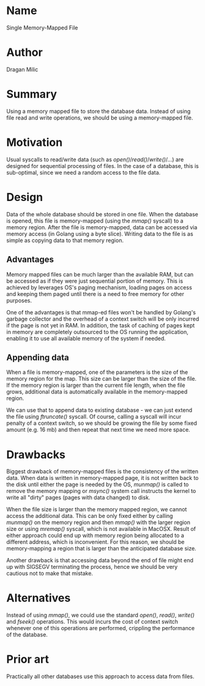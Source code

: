 # Name
[name]: #name

Single Memory-Mapped File

# Author
[author]: #author

Dragan Milic

# Summary
[summary]: #summary

Using a memory mapped file to store the database data.
Instead of using file read and write operations, we should be using a memory-mapped file.

# Motivation
[motivation]: #motivation

Usual syscalls to read/write data (such as _open()_/_read()_/_write()_/...) are designed for sequential processing of files.
In the case of a database, this is sub-optimal, since we need a random access to the file data.

# Design
[design]: #design

Data of the whole database should be stored in one file.
When the database is opened, this file is memory-mapped (using the _mmap()_ syscall) to a memory region.
After the file is memory-mapped, data can be accessed via memory access (in Golang using a byte slice).
Writing data to the file is as simple as copying data to that memory region.

## Advantages

Memory mapped files can be much larger than the available RAM, but can be accessed as if they were just sequential portion of memory.
This is achieved by leverages OS's paging mechanism, loading pages on access and keeping them paged until there is a need to free memory for other purposes.

One of the advantages is that mmap-ed files won't be handled by Golang's garbage collector and the overhead of a context switch will be only incurred if the page is not yet in RAM.
In addition, the task of caching of pages kept in memory are completely outsourced to the OS running the application, enabling it to use all available memory of the system if needed.

## Appending data

When a file is memory-mapped, one of the parameters is the size of the memory region for the map.
This size can be larger than the size of the file.
If the memory region is larger than the current file length, when the file grows, additional data is automatically available in the memory-mapped region.

We can use that to append data to existing database - we can just extend the file using _ftruncate()_ syscall.
Of course, calling a syscall will incur penalty of a context switch, so we should be growing the file by some fixed amount (e.g. 16 mb) and then repeat that next time we need more space.

# Drawbacks
[drawbacks]: #drawbacks

Biggest drawback of memory-mapped files is the consistency of the written data.
When data is written in memory-mapped page, it is not written back to the disk until either the page is needed by the OS, _munmap()_ is called to remove the memory mapping or _msync()_ system call instructs the kernel to write all "dirty" pages (pages with data changed) to disk.

When the file size is larger than the memory mapped region, we cannot access the additional data.
This can be only fixed either by calling _munmap()_ on the memory region and then _mmap()_ with the larger region size or using _mremap()_ syscall, which is not available in MacOSX.
Result of either approach could end up with memory region being allocated to a different address, which is inconvenient.
For this reason, we should be memory-mapping a region that is larger than the anticipated database size.

Another drawback is that accessing data beyond the end of file might end up with SIGSEGV terminating the process, hence we should be very cautious not to make that mistake.

# Alternatives
[alternatives]: #alternatives

Instead of using _mmap()_, we could use the standard _open()_, _read()_, _write()_ and _fseek()_ operations.
This would incurs the cost of context switch whenever one of this operations are performed, crippling the performance of the database.

# Prior art
[prior-art]: #prior-art

Practically all other databases use this approach to access data from files.
